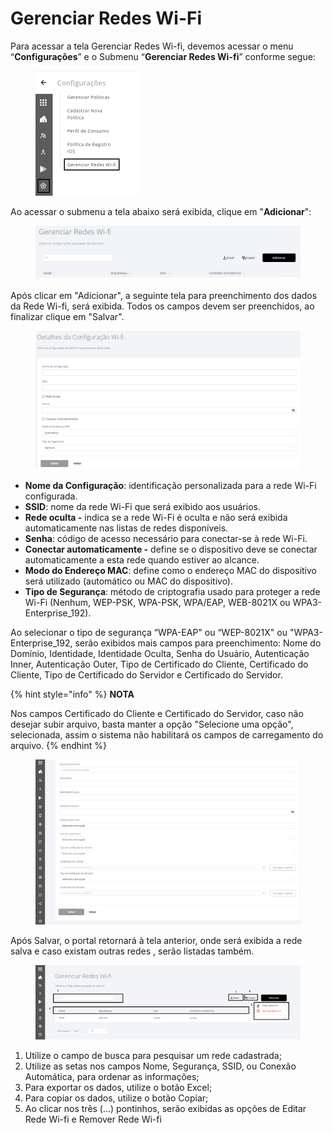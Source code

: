 # Gerenciar Redes Wi-Fi

Para acessar a tela Gerenciar Redes Wi-fi, devemos acessar o menu “**Configurações**” e o Submenu “**Gerenciar Redes Wi-fi**” conforme segue:

<figure><img src="../../../.gitbook/assets/Captura de tela 2024-06-03 182401 (1).png" alt="" width="167"><figcaption></figcaption></figure>

Ao acessar o submenu a tela abaixo será exibida, clique em "**Adicionar**":

<figure><img src="../../../.gitbook/assets/image (185).png" alt=""><figcaption></figcaption></figure>

Após clicar em "Adicionar", a seguinte tela para preenchimento dos dados da Rede Wi-fi, será exibida. Todos os campos devem ser preenchidos, ao finalizar clique em "Salvar".

<figure><img src="../../../.gitbook/assets/image (186).png" alt=""><figcaption></figcaption></figure>

* **Nome da Configuração**: identificação personalizada para a rede Wi-Fi configurada.
* **SSID**: nome da rede Wi-Fi que será exibido aos usuários.
* **Rede oculta -** indica se a rede Wi-Fi é oculta e não será exibida automaticamente nas listas de redes disponíveis.
* **Senha**: código de acesso necessário para conectar-se à rede Wi-Fi.
* **Conectar automaticamente -** define se o dispositivo deve se conectar automaticamente a esta rede quando estiver ao alcance.
* **Modo do Endereço MAC**: define como o endereço MAC do dispositivo será utilizado (automático ou MAC do dispositivo).
* **Tipo de Segurança**: método de criptografia usado para proteger a rede Wi-Fi (Nenhum, WEP-PSK, WPA-PSK, WPA/EAP, WEB-8021X ou WPA3-Enterprise\_192).

Ao selecionar o tipo de segurança “WPA-EAP" ou “WEP-8021X" ou "WPA3-Enterprise\_192, serão exibidos mais campos para preenchimento: Nome do Domínio, Identidade, Identidade Oculta, Senha do Usuário, Autenticação Inner, Autenticação Outer, Tipo de Certificado do Cliente, Certificado do Cliente, Tipo de Certificado do Servidor e Certificado do Servidor.

{% hint style="info" %}
**NOTA**

Nos campos  Certificado do Cliente e  Certificado do Servidor, caso não desejar subir arquivo, basta manter a opção "Selecione uma opção", selecionada, assim o sistema não habilitará os campos de carregamento do arquivo.
{% endhint %}

<figure><img src="../../../.gitbook/assets/image (200).png" alt=""><figcaption></figcaption></figure>

Após Salvar, o portal retornará à tela anterior, onde será exibida a rede salva e caso existam outras redes , serão listadas também.

<figure><img src="../../../.gitbook/assets/Imagem18.png" alt=""><figcaption></figcaption></figure>

1. Utilize o campo de busca para pesquisar um rede cadastrada;
2. Utilize as setas nos campos Nome, Segurança, SSID, ou Conexão Automática, para ordenar as informações;
3. Para exportar os dados, utilize o botão Excel;
4. Para copiar os dados, utilize o botão Copiar;
5. Ao clicar nos três (...) pontinhos, serão exibidas as opções de Editar Rede Wi-fi e Remover Rede Wi-fi
